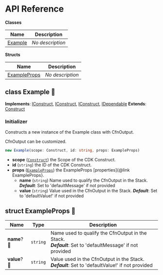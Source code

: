 # API Reference

**Classes**

Name|Description
----|-----------
[Example](#aws-analytics-reference-architecture-example)|*No description*


**Structs**

Name|Description
----|-----------
[ExampleProps](#aws-analytics-reference-architecture-exampleprops)|*No description*



## class Example 🔹 <a id="aws-analytics-reference-architecture-example"></a>



__Implements__: [IConstruct](#constructs-iconstruct), [IConstruct](#aws-cdk-core-iconstruct), [IConstruct](#constructs-iconstruct), [IDependable](#aws-cdk-core-idependable)
__Extends__: [Construct](#aws-cdk-core-construct)

### Initializer


Constructs a new instance of the Example class with CfnOutput.

CfnOutput can be customized.

```ts
new Example(scope: Construct, id: string, props: ExampleProps)
```

* **scope** (<code>[Construct](#aws-cdk-core-construct)</code>)  the Scope of the CDK Construct.
* **id** (<code>string</code>)  the ID of the CDK Construct.
* **props** (<code>[ExampleProps](#aws-analytics-reference-architecture-exampleprops)</code>)  the ExampleProps [properties]{@link ExampleProps}.
  * **name** (<code>string</code>)  Name used to qualify the CfnOutput in the Stack. __*Default*__: Set to 'defaultMessage' if not provided
  * **value** (<code>string</code>)  Value used in the CfnOutput in the Stack. __*Default*__: Set to 'defaultValue!' if not provided




## struct ExampleProps 🔹 <a id="aws-analytics-reference-architecture-exampleprops"></a>






Name | Type | Description 
-----|------|-------------
**name**?🔹 | <code>string</code> | Name used to qualify the CfnOutput in the Stack.<br/>__*Default*__: Set to 'defaultMessage' if not provided
**value**?🔹 | <code>string</code> | Value used in the CfnOutput in the Stack.<br/>__*Default*__: Set to 'defaultValue!' if not provided




